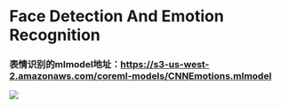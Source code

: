 # Face Detection And Emotion Recognition

### 表情识别的mlmodel地址：https://s3-us-west-2.amazonaws.com/coreml-models/CNNEmotions.mlmodel

![](https://lixinlong1995.oss-cn-beijing.aliyuncs.com/emotion.png)